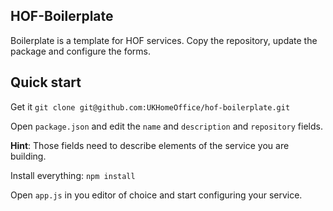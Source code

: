 HOF-Boilerplate
---------------

Boilerplate is a template for HOF services. Copy the repository, update the package and configure the forms.

## Quick start

Get it `git clone git@github.com:UKHomeOffice/hof-boilerplate.git`

Open `package.json` and edit the `name` and `description` and `repository` fields.

__Hint__: Those fields need to describe elements of the service you are building.

Install everything: `npm install`

Open `app.js` in you editor of choice and start configuring your service.
